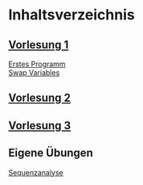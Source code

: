 # Inhaltsverzeichnis

## [Vorlesung 1](Vorlesung1.md)

[Erstes Programm](erstesProgramm.py)  
[Swap Variables](swapVariables.py)  


## [Vorlesung 2](Vorlesung2.md)


## [Vorlesung 3](Vorlesung3.md)



## Eigene Übungen

[Sequenzanalyse](Sequenzanalyse.py)
